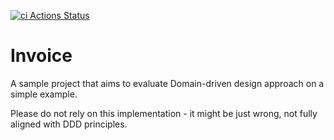 [![ci Actions Status](https://github.com/p-zalejko/invoice/workflows/main/badge.svg)](https://github.com/p-zalejko/invoice/actions)

# Invoice
A sample project that aims to evaluate Domain-driven design approach on a simple example.

Please do not rely on this implementation - it might be just wrong, not fully aligned with DDD principles. 

